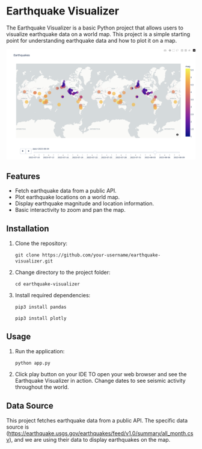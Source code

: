 # Earthquake Visualizer

The Earthquake Visualizer is a basic Python project that allows users to visualize earthquake data on a world map. This project is a simple starting point for understanding earthquake data and how to plot it on a map.

![Screenshot](assets/earthquake-visualizer.png)

## Features

- Fetch earthquake data from a public API.
- Plot earthquake locations on a world map.
- Display earthquake magnitude and location information.
- Basic interactivity to zoom and pan the map.

## Installation

1. Clone the repository:

   ```
   git clone https://github.com/your-username/earthquake-visualizer.git
   ```

2. Change directory to the project folder:

   ```
   cd earthquake-visualizer
   ```

3. Install required dependencies:

   ```
   pip3 install pandas
   ```
   ```
   pip3 install plotly
   ```

## Usage

1. Run the application:

   ```
   python app.py
   ```

2. Click play button on your IDE TO open your web browser and see the Earthquake Visualizer in action. Change dates to see seismic activity throughout the world.

## Data Source

This project fetches earthquake data from a public API. The specific data source is (https://earthquake.usgs.gov/earthquakes/feed/v1.0/summary/all_month.csv), and we are using their data to display earthquakes on the map.
